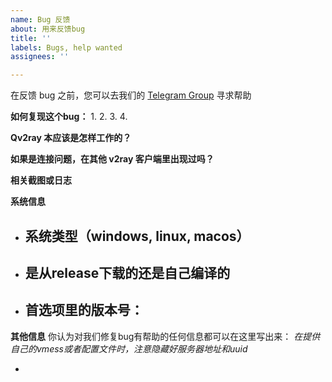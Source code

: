 ```yaml
---
name: Bug 反馈
about: 用来反馈bug
title: ''
labels: Bugs, help wanted
assignees: ''

---
```


在反馈 bug 之前，您可以去我们的 [Telegram Group](https://t.me/qv2ray) 寻求帮助


**如何复现这个bug：**
1. 
2. 
3. 
4. 

**Qv2ray 本应该是怎样工作的？**



**如果是连接问题，在其他 v2ray 客户端里出现过吗？** 



**相关截图或日志**



**系统信息**
 - 系统类型（windows, linux, macos）
    - 
 - 是从release下载的还是自己编译的
    - 
 - 首选项里的版本号：
    - 

**其他信息**
你认为对我们修复bug有帮助的任何信息都可以在这里写出来：
*在提供自己的vmess或者配置文件时，注意隐藏好服务器地址和uuid*

-
